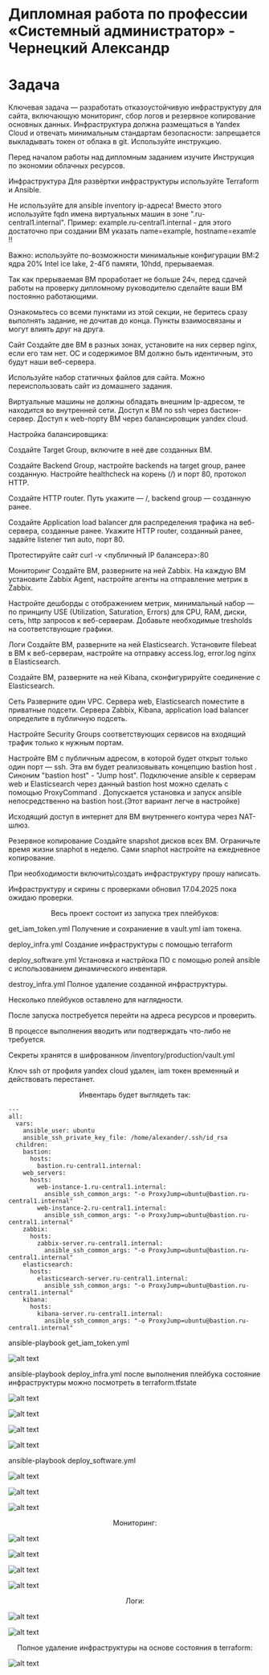 
# Дипломная работа по профессии «Системный администратор» - Чернецкий Александр

# Задача
Ключевая задача — разработать отказоустойчивую инфраструктуру для сайта, включающую мониторинг, сбор логов и резервное копирование основных данных. Инфраструктура должна размещаться в Yandex Cloud и отвечать минимальным стандартам безопасности: запрещается выкладывать токен от облака в git. Используйте инструкцию.

Перед началом работы над дипломным заданием изучите Инструкция по экономии облачных ресурсов.

Инфраструктура
Для развёртки инфраструктуры используйте Terraform и Ansible.

Не используйте для ansible inventory ip-адреса! Вместо этого используйте fqdn имена виртуальных машин в зоне ".ru-central1.internal". Пример: example.ru-central1.internal - для этого достаточно при создании ВМ указать name=example, hostname=examle !!

Важно: используйте по-возможности минимальные конфигурации ВМ:2 ядра 20% Intel ice lake, 2-4Гб памяти, 10hdd, прерываемая.

Так как прерываемая ВМ проработает не больше 24ч, перед сдачей работы на проверку дипломному руководителю сделайте ваши ВМ постоянно работающими.

Ознакомьтесь со всеми пунктами из этой секции, не беритесь сразу выполнять задание, не дочитав до конца. Пункты взаимосвязаны и могут влиять друг на друга.

Сайт
Создайте две ВМ в разных зонах, установите на них сервер nginx, если его там нет. ОС и содержимое ВМ должно быть идентичным, это будут наши веб-сервера.

Используйте набор статичных файлов для сайта. Можно переиспользовать сайт из домашнего задания.

Виртуальные машины не должны обладать внешним Ip-адресом, те находится во внутренней сети. Доступ к ВМ по ssh через бастион-сервер. Доступ к web-порту ВМ через балансировщик yandex cloud.

Настройка балансировщика:

Создайте Target Group, включите в неё две созданных ВМ.

Создайте Backend Group, настройте backends на target group, ранее созданную. Настройте healthcheck на корень (/) и порт 80, протокол HTTP.

Создайте HTTP router. Путь укажите — /, backend group — созданную ранее.

Создайте Application load balancer для распределения трафика на веб-сервера, созданные ранее. Укажите HTTP router, созданный ранее, задайте listener тип auto, порт 80.

Протестируйте сайт curl -v <публичный IP балансера>:80

Мониторинг
Создайте ВМ, разверните на ней Zabbix. На каждую ВМ установите Zabbix Agent, настройте агенты на отправление метрик в Zabbix.

Настройте дешборды с отображением метрик, минимальный набор — по принципу USE (Utilization, Saturation, Errors) для CPU, RAM, диски, сеть, http запросов к веб-серверам. Добавьте необходимые tresholds на соответствующие графики.

Логи
Cоздайте ВМ, разверните на ней Elasticsearch. Установите filebeat в ВМ к веб-серверам, настройте на отправку access.log, error.log nginx в Elasticsearch.

Создайте ВМ, разверните на ней Kibana, сконфигурируйте соединение с Elasticsearch.

Сеть
Разверните один VPC. Сервера web, Elasticsearch поместите в приватные подсети. Сервера Zabbix, Kibana, application load balancer определите в публичную подсеть.

Настройте Security Groups соответствующих сервисов на входящий трафик только к нужным портам.

Настройте ВМ с публичным адресом, в которой будет открыт только один порт — ssh. Эта вм будет реализовывать концепцию bastion host . Синоним "bastion host" - "Jump host". Подключение ansible к серверам web и Elasticsearch через данный bastion host можно сделать с помощью ProxyCommand . Допускается установка и запуск ansible непосредственно на bastion host.(Этот вариант легче в настройке)

Исходящий доступ в интернет для ВМ внутреннего контура через NAT-шлюз.

Резервное копирование
Создайте snapshot дисков всех ВМ. Ограничьте время жизни snaphot в неделю. Сами snaphot настройте на ежедневное копирование.

При необходимости включить\создать инфраструктуру прошу написать. 

Инфраструктуру и скрины с проверками обновил 17.04.2025 пока ожидаю проверки.

<div align="center"> Весь проект состоит из запуска трех плейбуков:  </div>



get_iam_token.yml     Получение и сохраниение в vault.yml iam токена.

deploy_infra.yml      Создание инфраструктуры с помощью terraform

deploy_software.yml   Установка и настрйока ПО с помощью ролей ansible с использованием динамического инвентаря.

destroy_infra.yml     Полное удаление созданной инфраструктуры.  

Несколько плейбуков оставлено для наглядности.

После запуска постребуется перейти на адреса ресурсов и проверить.

В процессе выполнения вводить или подтверждать что-либо не требуется.

Секреты хранятся в шифрованном /inventory/production/vault.yml

Ключ ssh от профиля yandex cloud удален, iam токен временный и действовать перестанет.

<div align="center"> Инвентарь будет выглядеть так: </div>



```
---
all:
  vars:
    ansible_user: ubuntu
    ansible_ssh_private_key_file: /home/alexander/.ssh/id_rsa
  children:
    bastion:
      hosts:
        bastion.ru-central1.internal:
    web_servers:
      hosts:
        web-instance-1.ru-central1.internal:
          ansible_ssh_common_args: "-o ProxyJump=ubuntu@bastion.ru-central1.internal"
        web-instance-2.ru-central1.internal:
          ansible_ssh_common_args: "-o ProxyJump=ubuntu@bastion.ru-central1.internal"
    zabbix:
      hosts:
        zabbix-server.ru-central1.internal:
          ansible_ssh_common_args: "-o ProxyJump=ubuntu@bastion.ru-central1.internal"
    elasticsearch:
      hosts:
        elasticsearch-server.ru-central1.internal:
          ansible_ssh_common_args: "-o ProxyJump=ubuntu@bastion.ru-central1.internal"
    kibana:
      hosts:
        kibana-server.ru-central1.internal:
          ansible_ssh_common_args: "-o ProxyJump=ubuntu@bastion.ru-central1.internal"
```

ansible-playbook get_iam_token.yml

![alt text](img/gettok.png)


ansible-playbook deploy_infra.yml  после выполнения плейбука состояние инфраструктуры можно посмотреть в terraform.tfstate

![alt text](img/deployinfra.png)


![alt text](img/cloudinf.png)


![alt text](img/cloudinf1.png)


![alt text](img/balancer.png)


ansible-playbook deploy_software.yml 


![alt text](img/deploysoft.png)


![alt text](img/balchk.png)


![alt text](img/site.png)


<div align="center"> Мониторинг: </div>


![alt text](img/zabbix.png)


![alt text](img/zabweb1.png)


![alt text](img/zabweb2.png)


![alt text](img/zabbastion.png)


<div align="center"> Логи: </div>

![alt text](img/kibind.png)


![alt text](img/kibdiscover.png)


<div align="center"> Полное удаление инфраструктуры на основе состояния в terraform: </div>

![alt text](img/destroy.png)